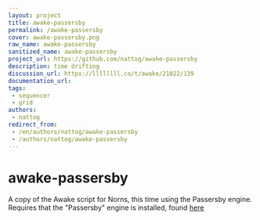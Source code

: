 ```yaml
---
layout: project
title: awake-passersby
permalink: /awake-passersby
cover: awake-passersby.png
raw_name: awake-passersby
sanitized_name: awake-passersby
project_url: https://github.com/nattog/awake-passersby
description: time drifting
discussion_url: https://llllllll.co/t/awake/21022/139
documentation_url: 
tags:
 - sequencer
 - grid
authors:
 - nattog
redirect_from:
 - /en/authors/nattog/awake-passersby
 - /authors/nattog/awake-passersby
---
```

# awake-passersby

A copy of the Awake script for Norns, this time using the Passersby engine. Requires that the "Passersby" engine is installed, found [here](https://github.com/markwheeler/passersby)